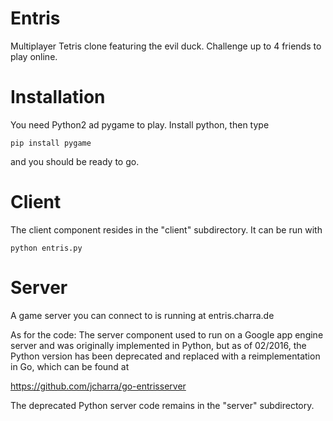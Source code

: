 Entris
======

Multiplayer Tetris clone featuring the evil duck. Challenge up to 4 friends to play online.

Installation
============

You need Python2 ad pygame to play. Install python, then type

```
pip install pygame
```

and you should be ready to go.

Client
======

The client component resides in the "client" subdirectory. It can be run with

```
python entris.py
```

Server
======

A game server you can connect to is running at entris.charra.de

As for the code: The server component used to run on a Google app engine server and was originally implemented in Python,
but as of 02/2016, the Python version has been deprecated and replaced with a reimplementation in Go,
which can be found at

https://github.com/jcharra/go-entrisserver

The deprecated Python server code remains in the "server" subdirectory.
